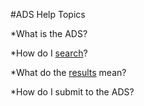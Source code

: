 #ADS Help Topics

   *What is the ADS?
   
   *How do I [search](search.md)?
   
   *What do the [results](Filter.md) mean?
   
   *How do I submit to the ADS?
